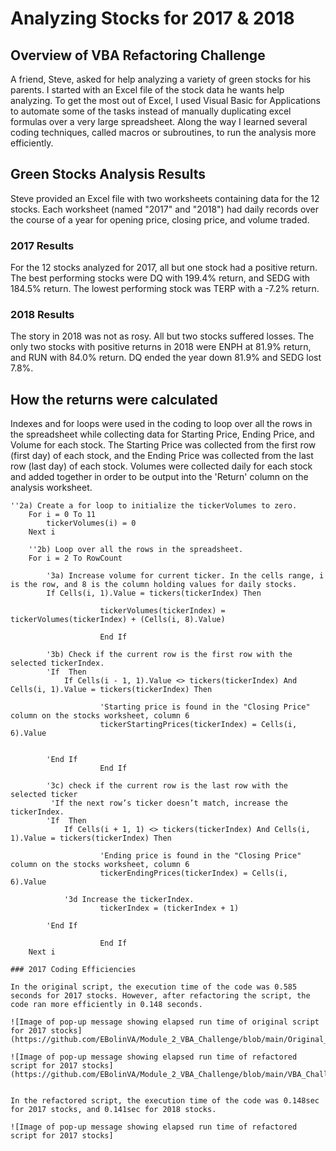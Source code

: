 # Analyzing Stocks for 2017 & 2018

## Overview of VBA Refactoring Challenge

A friend, Steve, asked for help analyzing a variety of green stocks for his parents. I started with an Excel file of the stock data he wants help analyzing. To get the most out of Excel, I used Visual Basic for Applications to automate some of the tasks instead of manually duplicating excel formulas over a very large spreadsheet. Along the way I learned several coding techniques, called macros or subroutines, to run the analysis more efficiently.

## Green Stocks Analysis Results

Steve provided an Excel file with two worksheets containing data for the 12 stocks. Each worksheet (named "2017" and "2018") had daily records over the course of a year for opening price, closing price, and volume traded.

### 2017 Results 

For the 12 stocks analyzed for 2017, all but one stock had a positive return. The best performing stocks were DQ with 199.4% return, and SEDG with 184.5% return. The lowest performing stock was TERP with a -7.2% return.

### 2018 Results

The story in 2018 was not as rosy. All but two stocks suffered losses. The only two stocks with positive returns in 2018 were ENPH at 81.9% return, and RUN with 84.0% return. DQ ended the year down 81.9% and SEDG lost 7.8%.

## How the returns were calculated
Indexes and for loops were used in the coding to loop over all the rows in the spreadsheet while collecting data for Starting Price, Ending Price, and Volume for each stock. The Starting Price was collected from the first row (first day) of each stock, and the Ending Price was collected from the last row (last day) of each stock. Volumes were collected daily for each stock and added together in order to be output into the 'Return' column on the analysis worksheet. 

```
''2a) Create a for loop to initialize the tickerVolumes to zero.
    For i = 0 To 11
        tickerVolumes(i) = 0
    Next i
        
    ''2b) Loop over all the rows in the spreadsheet.
    For i = 2 To RowCount
    
        '3a) Increase volume for current ticker. In the cells range, i is the row, and 8 is the column holding values for daily stocks.
        If Cells(i, 1).Value = tickers(tickerIndex) Then
            
                    tickerVolumes(tickerIndex) = tickerVolumes(tickerIndex) + (Cells(i, 8).Value)
                
                    End If
        
        '3b) Check if the current row is the first row with the selected tickerIndex.
        'If  Then
            If Cells(i - 1, 1).Value <> tickers(tickerIndex) And Cells(i, 1).Value = tickers(tickerIndex) Then
            
                    'Starting price is found in the "Closing Price" column on the stocks worksheet, column 6
                    tickerStartingPrices(tickerIndex) = Cells(i, 6).Value
                           
            
        'End If
                    End If
            
        '3c) check if the current row is the last row with the selected ticker
         'If the next row’s ticker doesn’t match, increase the tickerIndex.
        'If  Then
            If Cells(i + 1, 1) <> tickers(tickerIndex) And Cells(i, 1).Value = tickers(tickerIndex) Then
                    
                    'Ending price is found in the "Closing Price" column on the stocks worksheet, column 6
                    tickerEndingPrices(tickerIndex) = Cells(i, 6).Value

            '3d Increase the tickerIndex.
                    tickerIndex = (tickerIndex + 1)
            
        'End If
    
                    End If
    Next i

### 2017 Coding Efficiencies

In the original script, the execution time of the code was 0.585 seconds for 2017 stocks. However, after refactoring the script, the code ran more efficiently in 0.148 seconds. 

![Image of pop-up message showing elapsed run time of original script for 2017 stocks](https://github.com/EBolinVA/Module_2_VBA_Challenge/blob/main/Original_time_2017.png)

![Image of pop-up message showing elapsed run time of refactored script for 2017 stocks](https://github.com/EBolinVA/Module_2_VBA_Challenge/blob/main/VBA_Challenge_2017.png)


In the refactored script, the execution time of the code was 0.148sec for 2017 stocks, and 0.141sec for 2018 stocks.

![Image of pop-up message showing elapsed run time of refactored script for 2017 stocks]

